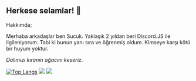 ## Herkese selamlar! 👋
Hakkımda;

Merhaba arkadaşlar ben Sucuk. Yaklaşık 2 yıldan beri Discord.JS ile ilgileniyorum. Tabi ki bunun yanı sıra ve öğrenmiş oldum. Kimseye karşı kötü bir huyum yoktur.

*Dalımızı kıranın ağacını keseriz*.

[![Top Langs](https://github-readme-stats.vercel.app/api/top-langs/?username=custyTR)](https://github.com/anuraghazra/github-readme-stats)
![](https://github-readme-stats.vercel.app/api?username=custyTR&show_icons=true&theme=radical)
![](https://komarev.com/ghpvc/?username=custyTR&style=flat-square&label=Profil+Ziyareti)
